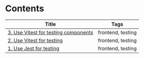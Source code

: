 # Contents

| Title | Tags |
|-------|------|
| [3. Use Vitest for testing components](doc/adr/0003-use-vitest-for-testing-components.md) | frontend, testing |
| [2. Use Vitest for testing](doc/adr/0002-use-vitest-for-testing.md) | frontend, testing |
| [1. Use Jest for testing](doc/adr/0001-use-jest-for-testing.md) | frontend, testing |
